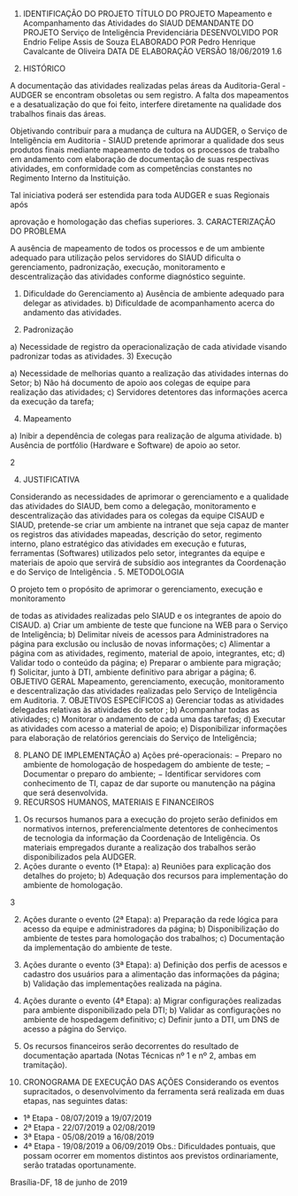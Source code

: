 1. IDENTIFICAÇÃO DO PROJETO
TÍTULO DO PROJETO
Mapeamento e Acompanhamento das Atividades do SIAUD
DEMANDANTE DO PROJETO
Serviço de Inteligência Previdenciária
DESENVOLVIDO POR
Endrio Felipe Assis de Souza
ELABORADO POR
Pedro Henrique Cavalcante de Oliveira
DATA DE ELABORAÇÃO VERSÃO
18/06/2019 1.6

2. HISTÓRICO

A documentação das atividades realizadas pelas áreas da Auditoria-Geral - AUDGER
se encontram obsoletas ou sem registro. A falta dos mapeamentos e a desatualização do que foi
feito, interfere diretamente na qualidade dos trabalhos finais das áreas.

Objetivando contribuir para a mudança de cultura na AUDGER, o Serviço de
Inteligência em Auditoria - SIAUD pretende aprimorar a qualidade dos seus produtos finais mediante
mapeamento de todos os processos de trabalho em andamento com elaboração de documentação
de suas respectivas atividades, em conformidade com as competências constantes no Regimento
Interno da Instituição.

Tal iniciativa poderá ser estendida para toda AUDGER e suas Regionais após

aprovação e homologação das chefias superiores.
3. CARACTERIZAÇÃO DO PROBLEMA

A ausência de mapeamento de todos os processos e de um ambiente adequado para
utilização pelos servidores do SIAUD dificulta o gerenciamento, padronização, execução,
monitoramento e descentralização das atividades conforme diagnóstico seguinte.
1) Dificuldade do Gerenciamento
a) Ausência de ambiente adequado para delegar as atividades.
b) Dificuldade de acompanhamento acerca do andamento das atividades.

2) Padronização

a) Necessidade de registro da operacionalização de cada atividade visando
padronizar todas as atividades.
3) Execução

a) Necessidade de melhorias quanto a realização das atividades internas do
Setor;
b) Não há documento de apoio aos colegas de equipe para realização das
atividades;
c) Servidores detentores das informações acerca da execução da tarefa;

4) Mapeamento

a) Inibir a dependência de colegas para realização de alguma atividade.
b) Ausência de portfólio (Hardware e Software) de apoio ao setor.

2

4. JUSTIFICATIVA

Considerando as necessidades de aprimorar o gerenciamento e a qualidade das
atividades do SIAUD, bem como a delegação, monitoramento e descentralização das atividades para
os colegas da equipe CISAUD e SIAUD, pretende-se criar um ambiente na intranet que seja capaz de
manter os registros das atividades mapeadas, descrição do setor, regimento interno, plano
estratégico das atividades em execução e futuras, ferramentas (Softwares) utilizados pelo setor,
integrantes da equipe e materiais de apoio que servirá de subsídio aos integrantes da Coordenação e
do Serviço de Inteligência .
5. METODOLOGIA

O projeto tem o propósito de aprimorar o gerenciamento, execução e monitoramento

de todas as atividades realizadas pelo SIAUD e os integrantes de apoio do CISAUD.
a) Criar um ambiente de teste que funcione na WEB para o Serviço de Inteligência;
b) Delimitar níveis de acessos para Administradores na página para exclusão ou inclusão
de novas informações;
c) Alimentar a página com as atividades, regimento, material de apoio, integrantes, etc;
d) Validar todo o conteúdo da página;
e) Preparar o ambiente para migração;
f) Solicitar, junto à DTI, ambiente definitivo para abrigar a página;
6. OBJETIVO GERAL
Mapeamento, gerenciamento, execução, monitoramento e descentralização das atividades
realizadas pelo Serviço de Inteligência em Auditoria.
7. OBJETIVOS ESPECÍFICOS
a) Gerenciar todas as atividades delegadas relativas às atividades do setor ;
b) Acompanhar todas as atividades;
c) Monitorar o andamento de cada uma das tarefas;
d) Executar as atividades com acesso a material de apoio;
e) Disponibilizar informações para elaboração de relatórios gerenciais do Serviço de
Inteligência;

8. PLANO DE IMPLEMENTAÇÃO
a) Ações pré-operacionais:
− Preparo no ambiente de homologação de hospedagem do ambiente de teste;
− Documentar o preparo do ambiente;
− Identificar servidores com conhecimento de TI, capaz de dar suporte ou
manutenção na página que será desenvolvida.
9. RECURSOS HUMANOS, MATERIAIS E FINANCEIROS
1) Os recursos humanos para a execução do projeto serão definidos em normativos internos,
preferencialmente detentores de conhecimentos de tecnologia da informação da
Coordenação de Inteligência. Os materiais empregados durante a realização dos
trabalhos serão disponibilizados pela AUDGER.
1) Ações durante o evento (1ª Etapa):
a) Reuniões para explicação dos detalhes do projeto;
b) Adequação dos recursos para implementação do ambiente de
homologação.

3

2) Ações durante o evento (2ª Etapa):
a) Preparação da rede lógica para acesso da equipe e administradores da
página;
b) Disponibilização do ambiente de testes para homologação dos trabalhos;
c) Documentação da implementação do ambiente de teste.
3) Ações durante o evento (3ª Etapa):
a) Definição dos perfis de acessos e cadastro dos usuários para a alimentação
das informações da página;
b) Validação das implementações realizada na página.
4) Ações durante o evento (4ª Etapa):
a) Migrar configurações realizadas para ambiente disponibilizado pela DTI;
b) Validar as configurações no ambiente de hospedagem definitivo;
c) Definir junto a DTI, um DNS de acesso a página do Serviço.

2) Os recursos financeiros serão decorrentes do resultado de documentação apartada
(Notas Técnicas nº 1 e nº 2, ambas em tramitação).
10. CRONOGRAMA DE EXECUÇÃO DAS AÇÕES
Considerando os eventos supracitados, o desenvolvimento da ferramenta será realizada em
duas etapas, nas seguintes datas:
- 1ª Etapa - 08/07/2019 a 19/07/2019
- 2ª Etapa - 22/07/2019 a 02/08/2019
- 3ª Etapa - 05/08/2019 a 16/08/2019
- 4ª Etapa - 19/08/2019 a 06/09/2019
Obs.: Dificuldades pontuais, que possam ocorrer em momentos distintos aos previstos
ordinariamente, serão tratadas oportunamente.

Brasília-DF, 18 de junho de 2019
